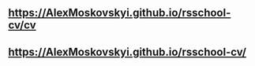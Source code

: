 ## https://AlexMoskovskyi.github.io/rsschool-cv/cv
## https://AlexMoskovskyi.github.io/rsschool-cv/


